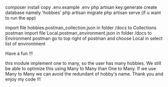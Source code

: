 composer install
copy .env.example .env
php artisan key:generate
create database namely 'hobbies'
php artisan migrate
php artisan serve (if u want to run the app)

import file hobbies.postman_collection.json in folder /docs to Collections postman
import file Local.postman_environment.json in folder /docs to Environment postman
go to top right of postman and choose Local in select list of environtment

Have a fun !!!


this module implement one to many, so the user has many hobbies. We still be able to optimize this using Many to Many than One to Many. If we use Many to Many we can avoid the redundant of hobby's name. Thank you and enjoy my code !!!
